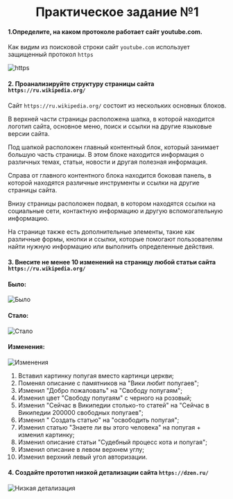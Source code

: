 # **<center>Практическое задание №1</center>**



#### 1.Определите, на каком протоколе работает сайт youtube.com.
Как видим из поисковой строки сайт `youtube.com` использует защищенный протокол `https`

![https](https://i.ibb.co/fxcqFCF/1.png)

#### 2. Проанализируйте структуру страницы сайта `https://ru.wikipedia.org/`

Сайт `https://ru.wikipedia.org/` состоит из нескольких основных блоков.

В верхней части страницы расположена шапка, в которой находится логотип сайта, основное меню, поиск и ссылки на другие языковые версии сайта.

Под шапкой расположен главный контентный блок, который занимает большую часть страницы. В этом блоке находится информация о различных темах, статьи, новости и другая полезная информация.

Справа от главного контентного блока находится боковая панель, в которой находятся различные инструменты и ссылки на другие страницы сайта.

Внизу страницы расположен подвал, в котором находятся ссылки на социальные сети, контактную информацию и другую вспомогательную информацию.

На странице также есть дополнительные элементы, такие как различные формы, кнопки и ссылки, которые помогают пользователям найти нужную информацию или выполнить определенные действия.

#### 3. Внесите не менее 10 изменений на страницу любой статьи сайта `https://ru.wikipedia.org/`
#### Было:
![Было](https://i.ibb.co/4K6P8nt/2.png)
#### Стало:
![Стало](https://i.ibb.co/X7nJDSq/3.png)
#### Изменения:
![Изменения](https://i.ibb.co/g6HLmvX/4.png)

1. Вставил картинку попугая вместо картинци церкви;
2. Поменял описание с памятников на "Вики любит попугаев";
3. Изменил "Добро пожаловать" на "Свободу попугаям";
4. Изменил цвет "Свободу попугаям" с черного на розовый;
5. Изменил "Сейчас в Википедии столько-то статей" на "Сейчас в Википедии 200000 свободных попугаев";
6. Изменил " Создать статью" на "освободить попугая";
7. Изменил статью "Знаете ли вы этого человека" на попугая + изменил картинку;
8. Изменил описание статьи "Судебный процесс кота и попугая";
9. Изменил описание в левом верхнем углу;
10. Изменил верхний левый угол авторизации.

#### 4. Создайте прототип низкой детализации сайта `https://dzen.ru/`

![Низкая детализация](https://i.ibb.co/L6t9YGP/5.png)

